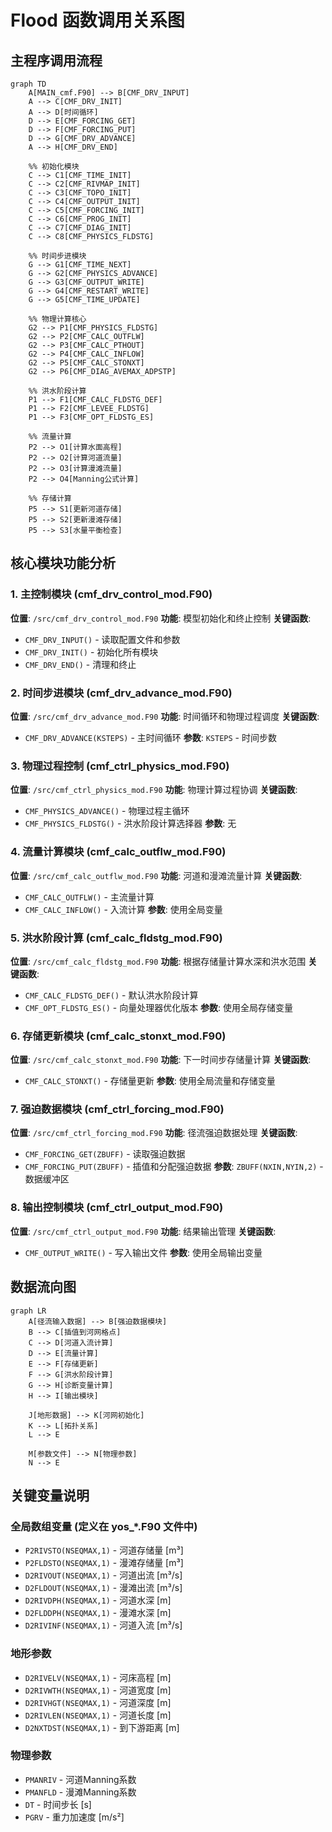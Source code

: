 # Flood 函数调用关系图

## 主程序调用流程

```mermaid
graph TD
    A[MAIN_cmf.F90] --> B[CMF_DRV_INPUT]
    A --> C[CMF_DRV_INIT]
    A --> D[时间循环]
    D --> E[CMF_FORCING_GET]
    D --> F[CMF_FORCING_PUT]
    D --> G[CMF_DRV_ADVANCE]
    A --> H[CMF_DRV_END]

    %% 初始化模块
    C --> C1[CMF_TIME_INIT]
    C --> C2[CMF_RIVMAP_INIT]
    C --> C3[CMF_TOPO_INIT]
    C --> C4[CMF_OUTPUT_INIT]
    C --> C5[CMF_FORCING_INIT]
    C --> C6[CMF_PROG_INIT]
    C --> C7[CMF_DIAG_INIT]
    C --> C8[CMF_PHYSICS_FLDSTG]

    %% 时间步进模块
    G --> G1[CMF_TIME_NEXT]
    G --> G2[CMF_PHYSICS_ADVANCE]
    G --> G3[CMF_OUTPUT_WRITE]
    G --> G4[CMF_RESTART_WRITE]
    G --> G5[CMF_TIME_UPDATE]

    %% 物理计算核心
    G2 --> P1[CMF_PHYSICS_FLDSTG]
    G2 --> P2[CMF_CALC_OUTFLW]
    G2 --> P3[CMF_CALC_PTHOUT]
    G2 --> P4[CMF_CALC_INFLOW]
    G2 --> P5[CMF_CALC_STONXT]
    G2 --> P6[CMF_DIAG_AVEMAX_ADPSTP]

    %% 洪水阶段计算
    P1 --> F1[CMF_CALC_FLDSTG_DEF]
    P1 --> F2[CMF_LEVEE_FLDSTG]
    P1 --> F3[CMF_OPT_FLDSTG_ES]

    %% 流量计算
    P2 --> O1[计算水面高程]
    P2 --> O2[计算河道流量]
    P2 --> O3[计算漫滩流量]
    P2 --> O4[Manning公式计算]

    %% 存储计算
    P5 --> S1[更新河道存储]
    P5 --> S2[更新漫滩存储]
    P5 --> S3[水量平衡检查]
```

## 核心模块功能分析

### 1. 主控制模块 (cmf_drv_control_mod.F90)
**位置**: `/src/cmf_drv_control_mod.F90`
**功能**: 模型初始化和终止控制
**关键函数**:
- `CMF_DRV_INPUT()` - 读取配置文件和参数
- `CMF_DRV_INIT()` - 初始化所有模块
- `CMF_DRV_END()` - 清理和终止

### 2. 时间步进模块 (cmf_drv_advance_mod.F90)
**位置**: `/src/cmf_drv_advance_mod.F90`
**功能**: 时间循环和物理过程调度
**关键函数**:
- `CMF_DRV_ADVANCE(KSTEPS)` - 主时间循环
**参数**: `KSTEPS` - 时间步数

### 3. 物理过程控制 (cmf_ctrl_physics_mod.F90)
**位置**: `/src/cmf_ctrl_physics_mod.F90`
**功能**: 物理计算过程协调
**关键函数**:
- `CMF_PHYSICS_ADVANCE()` - 物理过程主循环
- `CMF_PHYSICS_FLDSTG()` - 洪水阶段计算选择器
**参数**: 无

### 4. 流量计算模块 (cmf_calc_outflw_mod.F90)
**位置**: `/src/cmf_calc_outflw_mod.F90`
**功能**: 河道和漫滩流量计算
**关键函数**:
- `CMF_CALC_OUTFLW()` - 主流量计算
- `CMF_CALC_INFLOW()` - 入流计算
**参数**: 使用全局变量

### 5. 洪水阶段计算 (cmf_calc_fldstg_mod.F90)
**位置**: `/src/cmf_calc_fldstg_mod.F90`
**功能**: 根据存储量计算水深和洪水范围
**关键函数**:
- `CMF_CALC_FLDSTG_DEF()` - 默认洪水阶段计算
- `CMF_OPT_FLDSTG_ES()` - 向量处理器优化版本
**参数**: 使用全局存储变量

### 6. 存储更新模块 (cmf_calc_stonxt_mod.F90)
**位置**: `/src/cmf_calc_stonxt_mod.F90`
**功能**: 下一时间步存储量计算
**关键函数**:
- `CMF_CALC_STONXT()` - 存储量更新
**参数**: 使用全局流量和存储变量

### 7. 强迫数据模块 (cmf_ctrl_forcing_mod.F90)
**位置**: `/src/cmf_ctrl_forcing_mod.F90`
**功能**: 径流强迫数据处理
**关键函数**:
- `CMF_FORCING_GET(ZBUFF)` - 读取强迫数据
- `CMF_FORCING_PUT(ZBUFF)` - 插值和分配强迫数据
**参数**: `ZBUFF(NXIN,NYIN,2)` - 数据缓冲区

### 8. 输出控制模块 (cmf_ctrl_output_mod.F90)
**位置**: `/src/cmf_ctrl_output_mod.F90`
**功能**: 结果输出管理
**关键函数**:
- `CMF_OUTPUT_WRITE()` - 写入输出文件
**参数**: 使用全局输出变量

## 数据流向图

```mermaid
graph LR
    A[径流输入数据] --> B[强迫数据模块]
    B --> C[插值到河网格点]
    C --> D[河道入流计算]
    D --> E[流量计算]
    E --> F[存储更新]
    F --> G[洪水阶段计算]
    G --> H[诊断变量计算]
    H --> I[输出模块]
    
    J[地形数据] --> K[河网初始化]
    K --> L[拓扑关系]
    L --> E
    
    M[参数文件] --> N[物理参数]
    N --> E
```

## 关键变量说明

### 全局数组变量 (定义在 yos_*.F90 文件中)
- `P2RIVSTO(NSEQMAX,1)` - 河道存储量 [m³]
- `P2FLDSTO(NSEQMAX,1)` - 漫滩存储量 [m³]
- `D2RIVOUT(NSEQMAX,1)` - 河道出流 [m³/s]
- `D2FLDOUT(NSEQMAX,1)` - 漫滩出流 [m³/s]
- `D2RIVDPH(NSEQMAX,1)` - 河道水深 [m]
- `D2FLDDPH(NSEQMAX,1)` - 漫滩水深 [m]
- `D2RIVINF(NSEQMAX,1)` - 河道入流 [m³/s]

### 地形参数
- `D2RIVELV(NSEQMAX,1)` - 河床高程 [m]
- `D2RIVWTH(NSEQMAX,1)` - 河道宽度 [m]
- `D2RIVHGT(NSEQMAX,1)` - 河道深度 [m]
- `D2RIVLEN(NSEQMAX,1)` - 河道长度 [m]
- `D2NXTDST(NSEQMAX,1)` - 到下游距离 [m]

### 物理参数
- `PMANRIV` - 河道Manning系数
- `PMANFLD` - 漫滩Manning系数
- `DT` - 时间步长 [s]
- `PGRV` - 重力加速度 [m/s²]
